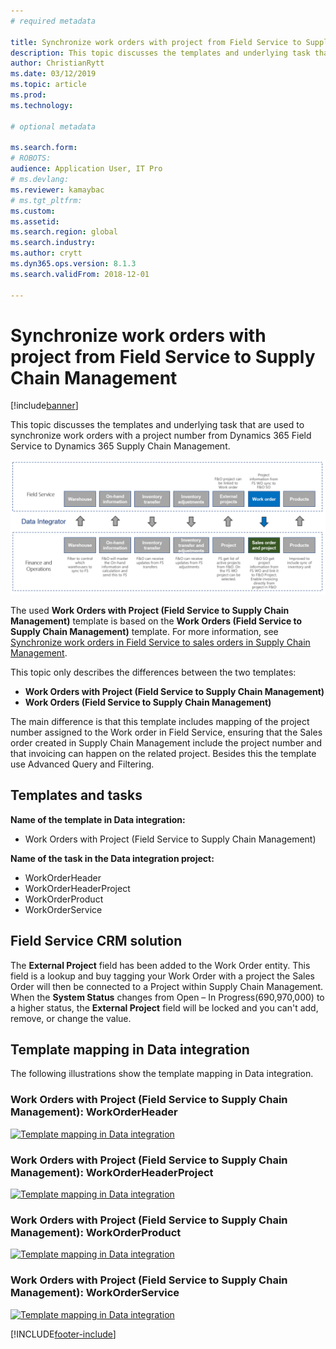 ```yaml
---
# required metadata

title: Synchronize work orders with project from Field Service to Supply Chain Management
description: This topic discusses the templates and underlying task that are used to synchronize work orders with a project number from Dynamics 365 Field Service to Dynamics 365 Supply Chain Management.
author: ChristianRytt
ms.date: 03/12/2019
ms.topic: article
ms.prod: 
ms.technology: 

# optional metadata

ms.search.form: 
# ROBOTS: 
audience: Application User, IT Pro
# ms.devlang: 
ms.reviewer: kamaybac
# ms.tgt_pltfrm: 
ms.custom: 
ms.assetid: 
ms.search.region: global
ms.search.industry: 
ms.author: crytt
ms.dyn365.ops.version: 8.1.3 
ms.search.validFrom: 2018-12-01

---
```


# Synchronize work orders with project from Field Service to Supply Chain Management

[!include[banner](../includes/banner.md)]

This topic discusses the templates and underlying task that are used to synchronize work orders with a project number from Dynamics 365 Field Service to Dynamics 365 Supply Chain Management.

[![Synchronization of business processes between Supply Chain Management and Field Service](./media/FSSOprojectOW.png)](./media/FSSOprojectOW.png)

The used **Work Orders with Project (Field Service to Supply Chain Management)** template is based on the **Work Orders (Field Service to Supply Chain Management)** template. For more information, see [Synchronize work orders in Field Service to sales orders in Supply Chain Management](/dynamics365/unified-operations/supply-chain/sales-marketing/field-service-work-order).

This topic only describes the differences between the two templates:
- **Work Orders with Project (Field Service to Supply Chain Management)**
- **Work Orders (Field Service to Supply Chain Management)**

The main difference is that this template includes mapping of the project number assigned to the Work order in Field Service, ensuring that the Sales order created in Supply Chain Management include the project number and that invoicing can happen on the related project. Besides this the template use Advanced Query and Filtering.

## Templates and tasks

**Name of the template in Data integration:**

- Work Orders with Project (Field Service to Supply Chain Management)

**Name of the task in the Data integration project:**

- WorkOrderHeader
- WorkOrderHeaderProject
- WorkOrderProduct
- WorkOrderService

## Field Service CRM solution
The **External Project** field has been added to the Work Order entity. This field is a lookup and buy tagging your Work Order with a project the Sales Order will then be connected to a Project within Supply Chain Management. When the **System Status** changes from Open – In Progress(690,970,000) to a higher status, the **External Project** field will be locked and you can't add, remove, or change the value.

## Template mapping in Data integration

The following illustrations show the template mapping in Data integration.

### Work Orders with Project (Field Service to Supply Chain Management): WorkOrderHeader

[![Template mapping in Data integration](./media/FSWOP1.png)](./media/FSWOP1.png)

### Work Orders with Project (Field Service to Supply Chain Management): WorkOrderHeaderProject

[![Template mapping in Data integration](./media/FSWOP2.png)](./media/FSWOP2.png)

### Work Orders with Project (Field Service to Supply Chain Management): WorkOrderProduct

[![Template mapping in Data integration](./media/FSWOP3.png)](./media/FSWOP3.png)

### Work Orders with Project (Field Service to Supply Chain Management): WorkOrderService

[![Template mapping in Data integration](./media/FSWOP4.png)](./media/FSWOP4.png)


[!INCLUDE[footer-include](../../includes/footer-banner.md)]